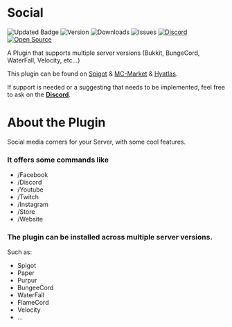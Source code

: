 # Social

![Updated Badge](https://badges.pufler.dev/updated/ExceptedPrism3/Social)
![Version](https://img.shields.io/github/v/release/ExceptedPrism3/Social)
![Downloads](https://img.shields.io/github/downloads/ExceptedPrism3/Social/total)
![Issues](https://img.shields.io/github/issues/ExceptedPrism3/Social)
[![Discord](https://img.shields.io/discord/850407951629287424)](https://discord.gg/MfR5mcpVfX)
[![Open Source](https://badges.frapsoft.com/os/v1/open-source.svg?v=103)](https://opensource.org/)


A Plugin that supports multiple server versions (Bukkit, BungeCord, WaterFall, Velocity, etc...)

This plugin can be found on [Spigot](https://www.spigotmc.org/resources/logger.93562) & [MC-Market](https://www.mc-market.org/resources/20400/) & [Hyatlas](https://hyatlas.com/shop/social.28).

If support is needed or a suggesting that needs to be implemented, feel free to ask on the **[Discord](https://discord.gg/MfR5mcpVfX)**.

# About the Plugin
Social media corners for your Server, with some cool features.

### It offers some commands like

- /Facebook
- /Discord
- /Youtube
- /Twitch
- /Instagram
- /Store
- /Website

### The plugin can be installed across multiple server versions.
Such as:
- Spigot
- Paper
- Purpur
- BungeeCord
- WaterFall
- FlameCord
- Velocity
- ...


